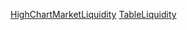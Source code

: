 [HighChartMarketLiquidity](docs-web-trading/Pages/Market%20Liquidity/components/HighChartMarketLiquidity.md)
[TableLiquidity](docs-web-trading/Pages/Market%20Liquidity/components/TableLiquidity.md)
